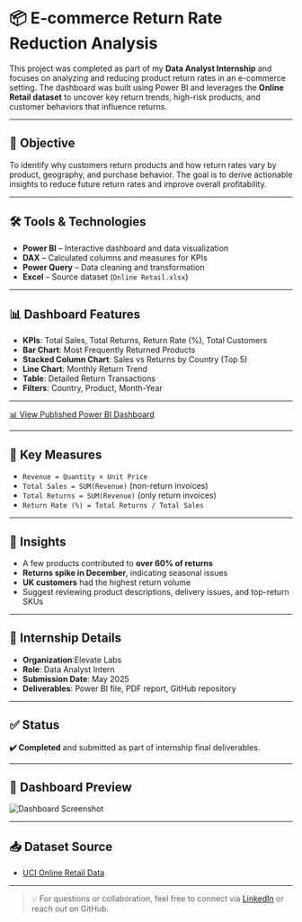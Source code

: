 # 📦 E-commerce Return Rate Reduction Analysis

This project was completed as part of my **Data Analyst Internship** and focuses on analyzing and reducing product return rates in an e-commerce setting. The dashboard was built using Power BI and leverages the **Online Retail dataset** to uncover key return trends, high-risk products, and customer behaviors that influence returns.

---

## 🎯 Objective

To identify why customers return products and how return rates vary by product, geography, and purchase behavior. The goal is to derive actionable insights to reduce future return rates and improve overall profitability.

---

## 🛠 Tools & Technologies

- **Power BI** – Interactive dashboard and data visualization  
- **DAX** – Calculated columns and measures for KPIs  
- **Power Query** – Data cleaning and transformation  
- **Excel** – Source dataset (`Online Retail.xlsx`)  

---

## 📊 Dashboard Features

- **KPIs**: Total Sales, Total Returns, Return Rate (%), Total Customers  
- **Bar Chart**: Most Frequently Returned Products  
- **Stacked Column Chart**: Sales vs Returns by Country (Top 5)  
- **Line Chart**: Monthly Return Trend  
- **Table**: Detailed Return Transactions  
- **Filters**: Country, Product, Month-Year  

---
[📊 View Published Power BI Dashboard](https://app.powerbi.com/view?r=eyJrIjoiMzFlMTQ4YjAtZGM2My00ZTE3LWE4MmQtMWM5MTBiZGY1MDk5IiwidCI6IjUwMTcxNjkxLTExNDItNDFjMi1hNzZjLWM2MDljZDExMmYzZiJ9)


---

## 📌 Key Measures

- `Revenue = Quantity × Unit Price`  
- `Total Sales = SUM(Revenue)` (non-return invoices)  
- `Total Returns = SUM(Revenue)` (only return invoices)  
- `Return Rate (%) = Total Returns / Total Sales`

---

## 🧠 Insights

- A few products contributed to **over 60% of returns**  
- **Returns spike in December**, indicating seasonal issues  
- **UK customers** had the highest return volume  
- Suggest reviewing product descriptions, delivery issues, and top-return SKUs

---

## 📅 Internship Details

- **Organization**:Elevate Labs  
- **Role**: Data Analyst Intern
- **Submission Date**: May 2025  
- **Deliverables**: Power BI file, PDF report, GitHub repository  

---

## ✅ Status

**✔️ Completed** and submitted as part of internship final deliverables.

---

## 📸 Dashboard Preview

![Dashboard Screenshot](assets/dashboard.png)

---

## 📥 Dataset Source

- [UCI Online Retail Data](https://archive.ics.uci.edu/ml/datasets/Online+Retail)

---

> 💡 For questions or collaboration, feel free to connect via [LinkedIn](https://www.linkedin.com/in/tejas-data-analyst/) or reach out on GitHub.


